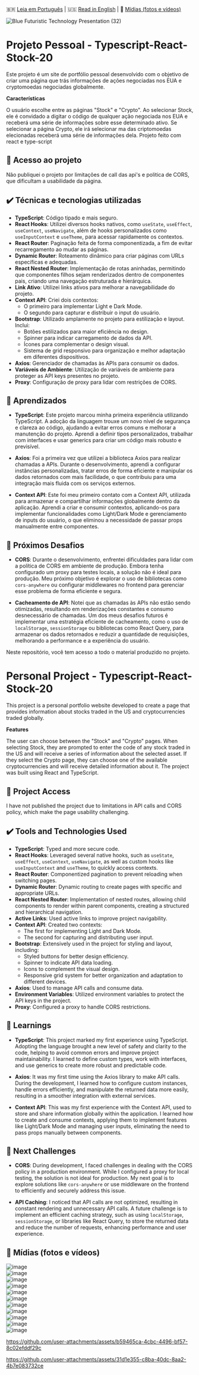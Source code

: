 🇧🇷 [Leia em Português](#projeto-pessoal---typescript-react-stock-20) | 🇺🇸 [Read in English](#personal-project---typescript-react-stock-20) | 🎥 [Mídias (fotos e vídeos)](#-mídias-fotos-e-vídeos)  

![Blue Futuristic Technology Presentation (32)](https://github.com/user-attachments/assets/fd5f7e1f-a0c9-41b7-92e5-72e4504a5bfe)  

# Projeto Pessoal - Typescript-React-Stock-20  

Este projeto é um site de portfólio pessoal desenvolvido com o objetivo de criar uma página que trás informações de ações negociadas nos EUA e cryptomoedas negociadas globalmente.  

**Características**  

O usuário escolhe entre as páginas "Stock" e "Crypto". Ao selecionar Stock, ele é convidado a digitar o código de qualquer ação negociada nos EUA e receberá uma série de informações sobre esse determinado ativo. Se selecionar a página Crypto, ele irá selecionar ma das criptomoedas elecionadas receberá uma série de informações dela. Projeto feito com react e type-script  

## 📁 Acesso ao projeto  

Não publiquei o projeto por limitações de call das api's e politica de CORS, que dificultam a usabilidade da página.  

## ✔️ Técnicas e tecnologias utilizadas  

- **TypeScript**: Código tipado e mais seguro.  
- **React Hooks**: Utilizei diversos hooks nativos, como `useState`, `useEffect`, `useContext`, `useNavigate`, além de hooks personalizados como `useInputContext` e `useTheme`, para acessar rapidamente os contextos.  
- **React Router**: Paginação feita de forma componentizada, a fim de evitar recarregamento ao mudar as páginas.  
- **Dynamic Router**: Roteamento dinâmico para criar páginas com URLs específicas e adequadas.  
- **React Nested Router**: Implementação de rotas aninhadas, permitindo que componentes filhos sejam renderizados dentro de componentes pais, criando uma navegação estruturada e hierárquica.  
- **Link Ativo**: Utilizei links ativos para melhorar a navegabilidade do projeto.  
- **Context API**: Criei dois contextos:  
  - O primeiro para implementar Light e Dark Mode.  
  - O segundo para capturar e distribuir o input do usuário.  
- **Bootstrap**: Utilizado amplamente no projeto para estilização e layout. Inclui:  
  - Botões estilizados para maior eficiência no design.  
  - Spinner para indicar carregamento de dados da API.  
  - Ícones para complementar o design visual.  
  - Sistema de grid responsivo para organização e melhor adaptação em diferentes dispositivos.  
- **Axios**: Gerenciador de chamadas às APIs para consumir os dados.  
- **Variáveis de Ambiente**: Utilização de variáveis de ambiente para proteger as API keys presentes no projeto.  
- **Proxy**: Configuração de proxy para lidar com restrições de CORS.  

## 🌟 Aprendizados  

- **TypeScript**: Este projeto marcou minha primeira experiência utilizando TypeScript. A adoção da linguagem trouxe um novo nível de segurança e clareza ao código, ajudando a evitar erros comuns e melhorar a manutenção do projeto. Aprendi a definir tipos personalizados, trabalhar com interfaces e usar generics para criar um código mais robusto e previsível.  

- **Axios**: Foi a primeira vez que utilizei a biblioteca Axios para realizar chamadas a APIs. Durante o desenvolvimento, aprendi a configurar instâncias personalizadas, tratar erros de forma eficiente e manipular os dados retornados com mais facilidade, o que contribuiu para uma integração mais fluida com os serviços externos.  

- **Context API**: Este foi meu primeiro contato com a Context API, utilizada para armazenar e compartilhar informações globalmente dentro da aplicação. Aprendi a criar e consumir contextos, aplicando-os para implementar funcionalidades como Light/Dark Mode e gerenciamento de inputs do usuário, o que eliminou a necessidade de passar props manualmente entre componentes.  

## 🚀 Próximos Desafios  

- **CORS**: Durante o desenvolvimento, enfrentei dificuldades para lidar com a política de CORS em ambiente de produção. Embora tenha configurado um proxy para testes locais, a solução não é ideal para produção. Meu próximo objetivo é explorar o uso de bibliotecas como `cors-anywhere` ou configurar middlewares no frontend para gerenciar esse problema de forma eficiente e segura.  

- **Cacheamento de API**: Notei que as chamadas às APIs não estão sendo otimizadas, resultando em renderizações constantes e consumo desnecessário de chamadas. Um dos meus desafios futuros é implementar uma estratégia eficiente de cacheamento, como o uso de `localStorage`, `sessionStorage` ou bibliotecas como React Query, para armazenar os dados retornados e reduzir a quantidade de requisições, melhorando a performance e a experiência do usuário.  

Neste repositório, você tem acesso a todo o material produzido no projeto.  

# Personal Project - Typescript-React-Stock-20  

This project is a personal portfolio website developed to create a page that provides information about stocks traded in the US and cryptocurrencies traded globally.  

**Features**  

The user can choose between the "Stock" and "Crypto" pages. When selecting Stock, they are prompted to enter the code of any stock traded in the US and will receive a series of information about the selected asset. If they select the Crypto page, they can choose one of the available cryptocurrencies and will receive detailed information about it. The project was built using React and TypeScript.  

## 📁 Project Access  

I have not published the project due to limitations in API calls and CORS policy, which make the page usability challenging.  

## ✔️ Tools and Technologies Used  

- **TypeScript**: Typed and more secure code.  
- **React Hooks**: Leveraged several native hooks, such as `useState`, `useEffect`, `useContext`, `useNavigate`, as well as custom hooks like `useInputContext` and `useTheme`, to quickly access contexts.  
- **React Router**: Componentized pagination to prevent reloading when switching pages.  
- **Dynamic Router**: Dynamic routing to create pages with specific and appropriate URLs.  
- **React Nested Router**: Implementation of nested routes, allowing child components to render within parent components, creating a structured and hierarchical navigation.  
- **Active Links**: Used active links to improve project navigability.  
- **Context API**: Created two contexts:  
  - The first for implementing Light and Dark Mode.  
  - The second for capturing and distributing user input.  
- **Bootstrap**: Extensively used in the project for styling and layout, including:  
  - Styled buttons for better design efficiency.  
  - Spinner to indicate API data loading.  
  - Icons to complement the visual design.  
  - Responsive grid system for better organization and adaptation to different devices.  
- **Axios**: Used to manage API calls and consume data.  
- **Environment Variables**: Utilized environment variables to protect the API keys in the project.  
- **Proxy**: Configured a proxy to handle CORS restrictions.  

## 🌟 Learnings  

- **TypeScript**: This project marked my first experience using TypeScript. Adopting the language brought a new level of safety and clarity to the code, helping to avoid common errors and improve project maintainability. I learned to define custom types, work with interfaces, and use generics to create more robust and predictable code.  

- **Axios**: It was my first time using the Axios library to make API calls. During the development, I learned how to configure custom instances, handle errors efficiently, and manipulate the returned data more easily, resulting in a smoother integration with external services.  

- **Context API**: This was my first experience with the Context API, used to store and share information globally within the application. I learned how to create and consume contexts, applying them to implement features like Light/Dark Mode and managing user inputs, eliminating the need to pass props manually between components.  

## 🚀 Next Challenges  

- **CORS**: During development, I faced challenges in dealing with the CORS policy in a production environment. While I configured a proxy for local testing, the solution is not ideal for production. My next goal is to explore solutions like `cors-anywhere` or use middleware on the frontend to efficiently and securely address this issue.  

- **API Caching**: I noticed that API calls are not optimized, resulting in constant rendering and unnecessary API calls. A future challenge is to implement an efficient caching strategy, such as using `localStorage`, `sessionStorage`, or libraries like React Query, to store the returned data and reduce the number of requests, enhancing performance and user experience.  

## 🎥 Mídias (fotos e vídeos)  

![image](https://github.com/user-attachments/assets/83db5455-e0e4-458d-9132-ee5f3aa70b5b)  
![image](https://github.com/user-attachments/assets/862bc695-bded-4554-9987-a355ee4708bf)  
![image](https://github.com/user-attachments/assets/9757b850-67e0-4f2a-8cca-69a820bb92ac)  
![image](https://github.com/user-attachments/assets/3e607853-47fa-4f2d-a1f0-a6b0996fec04)  
![image](https://github.com/user-attachments/assets/a7de625e-803e-4bd2-b3fd-15ca24b278b1)  
![image](https://github.com/user-attachments/assets/164f1bdb-04a7-4691-8b1f-66de50f71670)  
![image](https://github.com/user-attachments/assets/07cae4a0-12cd-40b3-8fec-d86d569644a2)  
![image](https://github.com/user-attachments/assets/462c4a36-5a22-4f6b-85a7-1eabd209d222)  
![image](https://github.com/user-attachments/assets/018bfa33-ca91-42da-91a9-bc526e2b2844)  
![image](https://github.com/user-attachments/assets/e462ecae-7c90-4f5b-9120-df8b01148c00)  
![image](https://github.com/user-attachments/assets/3626dba2-c7f2-4c83-8654-699bf316b27b)  


https://github.com/user-attachments/assets/b59465ca-4cbc-4496-bf57-8c02efddf29c


https://github.com/user-attachments/assets/31d1e355-c8ba-40dc-8aa2-4b7e083732ce


